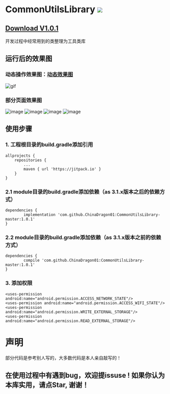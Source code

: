 # CommonUtilsLibrary [![](https://jitpack.io/v/ChinaDragon01/CommonUtilsLibrary-master.svg)](https://jitpack.io/#ChinaDragon01/CommonUtilsLibrary-master)

## [Download V1.0.1](https://github.com/ChinaDragon01/CommonUtilsLibrary-master.git)
 
开发过程中经常用到的类整理为工具类库

## 运行后的效果图

### 动态操作效果图：[动态效果图](https://github.com/ChinaDragon01/CommonUtilsLibrary-master/blob/master/gif/commonutilslibrary.gif)
![gif](gif/commonutilslibrary.gif)
 
### 部分页面效果图 
![image](image/img01.png)
![image](image/img02.png)
![image](image/img03.png)
![image](image/img06.png)

## 使用步骤
### 1. 工程根目录的build.gradle添加引用
	allprojects {
		repositories {
			...
			maven { url 'https://jitpack.io' }
		}
	}

### 2.1 module目录的build.gradle添加依赖（as 3.1.x版本之后的依赖方式）
	dependencies {
	        implementation 'com.github.ChinaDragon01:CommonUtilsLibrary-master:1.0.1'
	}

### 2.2 module目录的build.gradle添加依赖（as 3.1.x版本之前的依赖方式）
	dependencies {
	        compile 'com.github.ChinaDragon01:CommonUtilsLibrary-master:1.0.1'
	}

### 3. 添加权限
	<uses-permission android:name="android.permission.ACCESS_NETWORK_STATE"/>
    <uses-permission android:name="android.permission.ACCESS_WIFI_STATE"/>
    <uses-permission android:name="android.permission.WRITE_EXTERNAL_STORAGE"/>
    <uses-permission android:name="android.permission.READ_EXTERNAL_STORAGE"/>

# 声明
部分代码是参考别人写的，大多数代码是本人亲自敲写的！

## 在使用过程中有遇到bug，欢迎提issuse ! 如果你认为本库实用，请点Star, 谢谢！